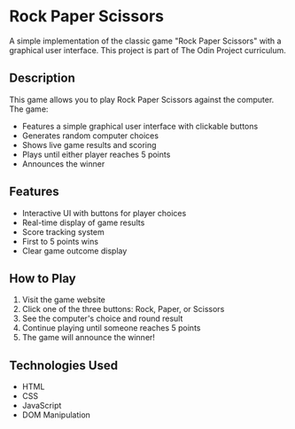 # Rock Paper Scissors
A simple implementation of the classic game "Rock Paper Scissors" with a graphical user interface. This project is part of The Odin Project curriculum.

## Description
This game allows you to play Rock Paper Scissors against the computer. The game:
- Features a simple graphical user interface with clickable buttons
- Generates random computer choices
- Shows live game results and scoring
- Plays until either player reaches 5 points
- Announces the winner

## Features
- Interactive UI with buttons for player choices
- Real-time display of game results
- Score tracking system
- First to 5 points wins
- Clear game outcome display

## How to Play
1. Visit the game website
2. Click one of the three buttons: Rock, Paper, or Scissors
3. See the computer's choice and round result
4. Continue playing until someone reaches 5 points
5. The game will announce the winner!

## Technologies Used
- HTML
- CSS
- JavaScript
- DOM Manipulation
